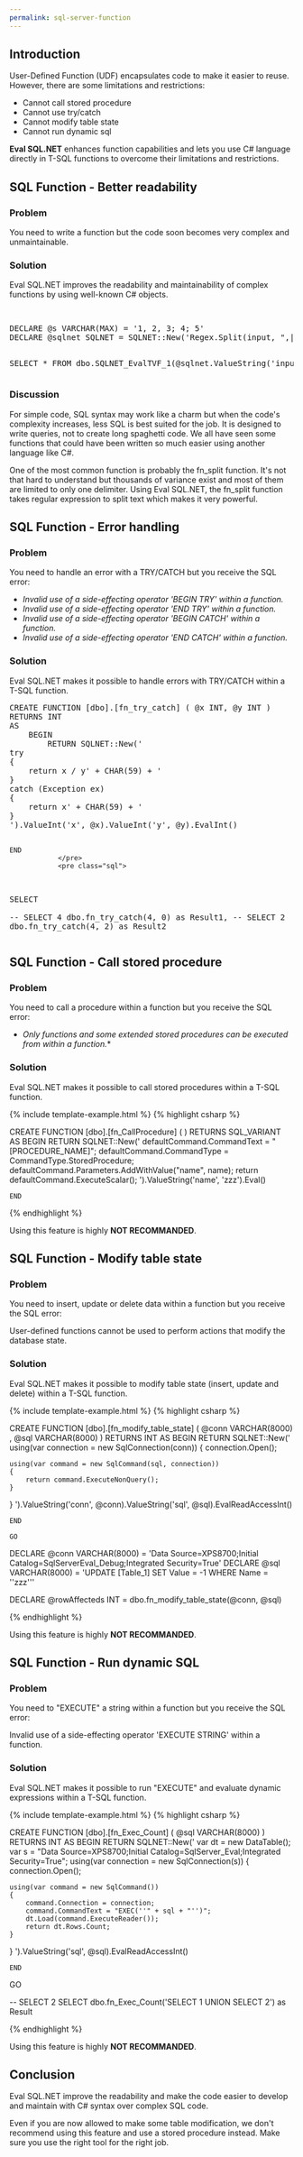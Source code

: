 ```yaml
---
permalink: sql-server-function
---
```


## Introduction

User-Defined Function (UDF) encapsulates code to make it easier to reuse. However, there are some limitations and restrictions:

 - Cannot call stored procedure
 - Cannot use try/catch
 - Cannot modify table state
 - Cannot run dynamic sql

**Eval SQL.NET** enhances function capabilities and lets you use C# language directly in T-SQL functions to overcome their limitations and restrictions.

## SQL Function - Better readability

### Problem

You need to write a function but the code soon becomes very complex and unmaintainable.

### Solution

Eval SQL.NET improves the readability and maintainability of complex functions by using well-known C# objects.

<div class="sqlfiddle">
                <pre class="schema">
                </pre>
                <pre class="sql">
DECLARE @s VARCHAR(MAX) = '1, 2, 3; 4; 5'
DECLARE @sqlnet SQLNET = SQLNET::New('Regex.Split(input, ",|;")')

SELECT  *
FROM    dbo.SQLNET_EvalTVF_1(@sqlnet.ValueString('input', @s))
                </pre>
</div>


### Discussion

For simple code, SQL syntax may work like a charm but when the code's complexity increases, less SQL is best suited for the job. It is designed to write queries, not to create long spaghetti code. We all have seen some functions that could have been written so much easier using another language like C#.

One of the most common function is probably the fn_split function. It's not that hard to understand but thousands of variance exist and most of them are limited to only one delimiter. Using Eval SQL.NET, the fn_split function takes regular expression to split text which makes it very powerful.


## SQL Function - Error handling

### Problem

You need to handle an error with a TRY/CATCH but you receive the SQL error:

 - *Invalid use of a side-effecting operator 'BEGIN TRY' within a function.*
 - *Invalid use of a side-effecting operator 'END TRY' within a function.*
 - *Invalid use of a side-effecting operator 'BEGIN CATCH' within a function.*
 - *Invalid use of a side-effecting operator 'END CATCH' within a function.*

### Solution

Eval SQL.NET makes it possible to handle errors with TRY/CATCH within a T-SQL function.

<div class="sqlfiddle">
                <pre class="schema">
CREATE FUNCTION [dbo].[fn_try_catch] ( @x INT, @y INT )
RETURNS INT
AS
    BEGIN
        RETURN SQLNET::New('
try
{
	return x / y' + CHAR(59) + ' 
}
catch (Exception ex)
{
	return x' + CHAR(59) + ' 
}
').ValueInt('x', @x).ValueInt('y', @y).EvalInt()

    END
                </pre>
                <pre class="sql">
SELECT  
-- SELECT 4
dbo.fn_try_catch(4, 0) as Result1,
-- SELECT 2
dbo.fn_try_catch(4, 2) as Result2
                </pre>
</div>


## SQL Function - Call stored procedure

### Problem

You need to call a procedure within a function but you receive the SQL error:

 - *Only functions and some extended stored procedures can be executed from within a function.**

### Solution

Eval SQL.NET makes it possible to call stored procedures within a T-SQL function.

{% include template-example.html %} 
{% highlight csharp %}

CREATE FUNCTION [dbo].[fn_CallProcedure] ( )
RETURNS SQL_VARIANT
AS
    BEGIN
        RETURN SQLNET::New('
defaultCommand.CommandText = "[PROCEDURE_NAME]"; 
defaultCommand.CommandType = CommandType.StoredProcedure;
defaultCommand.Parameters.AddWithValue("name", name);
return defaultCommand.ExecuteScalar();
').ValueString('name', 'zzz').Eval()

    END

{% endhighlight %}

Using this feature is highly **NOT RECOMMANDED**.

## SQL Function - Modify table state

### Problem

You need to insert, update or delete data within a function but you receive the SQL error:

User-defined functions cannot be used to perform actions that modify the database state.

### Solution

Eval SQL.NET makes it possible to modify table state (insert, update and delete) within a T-SQL function.

{% include template-example.html %} 
{% highlight csharp %}

CREATE FUNCTION [dbo].[fn_modify_table_state]
    (
      @conn VARCHAR(8000) ,
      @sql VARCHAR(8000)
    )
RETURNS INT
AS
    BEGIN
        RETURN SQLNET::New('
using(var connection = new SqlConnection(conn))
{
    connection.Open();

    using(var command = new SqlCommand(sql, connection))
    {
        return command.ExecuteNonQuery();
    }
}
').ValueString('conn', @conn).ValueString('sql', @sql).EvalReadAccessInt()

    END

    GO

DECLARE @conn VARCHAR(8000) = 'Data Source=XPS8700;Initial Catalog=SqlServerEval_Debug;Integrated Security=True'
DECLARE @sql VARCHAR(8000) = 'UPDATE [Table_1] SET Value = -1 WHERE Name = ''zzz'''

DECLARE @rowAffecteds INT =  dbo.fn_modify_table_state(@conn, @sql)

{% endhighlight %}

Using this feature is highly **NOT RECOMMANDED**.

## SQL Function - Run dynamic SQL

### Problem

You need to "EXECUTE" a string within a function but you receive the SQL error:

Invalid use of a side-effecting operator 'EXECUTE STRING' within a function.

### Solution

Eval SQL.NET makes it possible to run "EXECUTE" and evaluate dynamic expressions within a T-SQL function.

{% include template-example.html %} 
{% highlight csharp %}

CREATE FUNCTION [dbo].[fn_Exec_Count] ( @sql VARCHAR(8000) )
RETURNS INT
AS
    BEGIN
        RETURN SQLNET::New('
var dt = new DataTable();
var s = "Data Source=XPS8700;Initial Catalog=SqlServer_Eval;Integrated Security=True";
using(var connection = new SqlConnection(s))
{
    connection.Open();

    using(var command = new SqlCommand())
    {
        command.Connection = connection;
        command.CommandText = "EXEC(''" + sql + "'')"; 
        dt.Load(command.ExecuteReader());
        return dt.Rows.Count;
    }
}
').ValueString('sql', @sql).EvalReadAccessInt()

    END

GO

-- SELECT 2
SELECT  dbo.fn_Exec_Count('SELECT 1 UNION SELECT 2') as Result

{% endhighlight %}

Using this feature is highly **NOT RECOMMANDED**.

## Conclusion

Eval SQL.NET improve the readability and make the code easier to develop and maintain with C# syntax over complex SQL code.

Even if you are now allowed to make some table modification, we don't recommend using this feature and use a stored procedure instead. Make sure you use the right tool for the right job.

